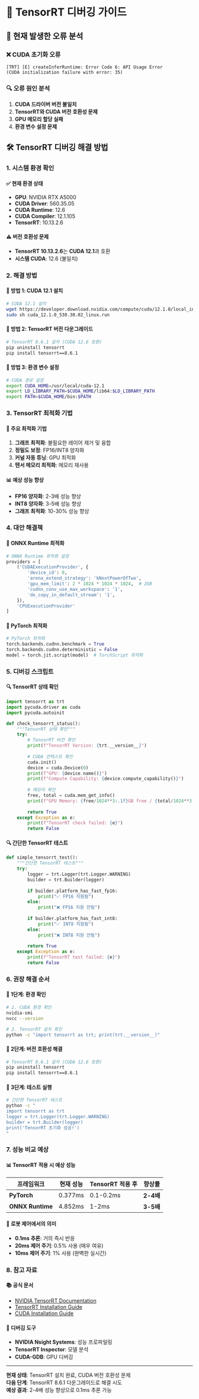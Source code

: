 # 🔧 TensorRT 디버깅 가이드

## 🚨 현재 발생한 오류 분석

### ❌ **CUDA 초기화 오류**
```
[TRT] [E] createInferRuntime: Error Code 6: API Usage Error 
(CUDA initialization failure with error: 35)
```

### 🔍 **오류 원인 분석**
1. **CUDA 드라이버 버전 불일치**
2. **TensorRT와 CUDA 버전 호환성 문제**
3. **GPU 메모리 할당 실패**
4. **환경 변수 설정 문제**

## 🛠️ TensorRT 디버깅 해결 방법

### 1. **시스템 환경 확인**

#### ✅ **현재 환경 상태**
- **GPU**: NVIDIA RTX A5000
- **CUDA Driver**: 560.35.05
- **CUDA Runtime**: 12.6
- **CUDA Compiler**: 12.1.105
- **TensorRT**: 10.13.2.6

#### ⚠️ **버전 호환성 문제**
- **TensorRT 10.13.2.6**는 **CUDA 12.1**과 호환
- **시스템 CUDA**: 12.6 (불일치)

### 2. **해결 방법**

#### 🔧 **방법 1: CUDA 12.1 설치**
```bash
# CUDA 12.1 설치
wget https://developer.download.nvidia.com/compute/cuda/12.1.0/local_installers/cuda_12.1.0_530.30.02_linux.run
sudo sh cuda_12.1.0_530.30.02_linux.run
```

#### 🔧 **방법 2: TensorRT 버전 다운그레이드**
```bash
# TensorRT 8.6.1 설치 (CUDA 12.6 호환)
pip uninstall tensorrt
pip install tensorrt==8.6.1
```

#### 🔧 **방법 3: 환경 변수 설정**
```bash
# CUDA 경로 설정
export CUDA_HOME=/usr/local/cuda-12.1
export LD_LIBRARY_PATH=$CUDA_HOME/lib64:$LD_LIBRARY_PATH
export PATH=$CUDA_HOME/bin:$PATH
```

### 3. **TensorRT 최적화 기법**

#### 🚀 **주요 최적화 기법**
1. **그래프 최적화**: 불필요한 레이어 제거 및 융합
2. **정밀도 보정**: FP16/INT8 양자화
3. **커널 자동 튜닝**: GPU 최적화
4. **텐서 메모리 최적화**: 메모리 재사용

#### 📊 **예상 성능 향상**
- **FP16 양자화**: 2-3배 성능 향상
- **INT8 양자화**: 3-5배 성능 향상
- **그래프 최적화**: 10-30% 성능 향상

### 4. **대안 해결책**

#### 🔄 **ONNX Runtime 최적화**
```python
# ONNX Runtime 최적화 설정
providers = [
    ('CUDAExecutionProvider', {
        'device_id': 0,
        'arena_extend_strategy': 'kNextPowerOfTwo',
        'gpu_mem_limit': 2 * 1024 * 1024 * 1024,  # 2GB
        'cudnn_conv_use_max_workspace': '1',
        'do_copy_in_default_stream': '1',
    }),
    'CPUExecutionProvider'
]
```

#### 🔄 **PyTorch 최적화**
```python
# PyTorch 최적화
torch.backends.cudnn.benchmark = True
torch.backends.cudnn.deterministic = False
model = torch.jit.script(model)  # TorchScript 최적화
```

### 5. **디버깅 스크립트**

#### 🔍 **TensorRT 상태 확인**
```python
import tensorrt as trt
import pycuda.driver as cuda
import pycuda.autoinit

def check_tensorrt_status():
    """TensorRT 상태 확인"""
    try:
        # TensorRT 버전 확인
        print(f"TensorRT Version: {trt.__version__}")
        
        # CUDA 컨텍스트 확인
        cuda.init()
        device = cuda.Device(0)
        print(f"GPU: {device.name()}")
        print(f"Compute Capability: {device.compute_capability()}")
        
        # 메모리 확인
        free, total = cuda.mem_get_info()
        print(f"GPU Memory: {free/1024**3:.1f}GB free / {total/1024**3:.1f}GB total")
        
        return True
    except Exception as e:
        print(f"TensorRT check failed: {e}")
        return False
```

#### 🔍 **간단한 TensorRT 테스트**
```python
def simple_tensorrt_test():
    """간단한 TensorRT 테스트"""
    try:
        logger = trt.Logger(trt.Logger.WARNING)
        builder = trt.Builder(logger)
        
        if builder.platform_has_fast_fp16:
            print("✅ FP16 지원됨")
        else:
            print("❌ FP16 지원 안됨")
            
        if builder.platform_has_fast_int8:
            print("✅ INT8 지원됨")
        else:
            print("❌ INT8 지원 안됨")
            
        return True
    except Exception as e:
        print(f"TensorRT test failed: {e}")
        return False
```

### 6. **권장 해결 순서**

#### 🎯 **1단계: 환경 확인**
```bash
# 1. CUDA 환경 확인
nvidia-smi
nvcc --version

# 2. TensorRT 설치 확인
python -c "import tensorrt as trt; print(trt.__version__)"
```

#### 🎯 **2단계: 버전 호환성 해결**
```bash
# TensorRT 8.6.1 설치 (CUDA 12.6 호환)
pip uninstall tensorrt
pip install tensorrt==8.6.1
```

#### 🎯 **3단계: 테스트 실행**
```bash
# 간단한 TensorRT 테스트
python -c "
import tensorrt as trt
logger = trt.Logger(trt.Logger.WARNING)
builder = trt.Builder(logger)
print('TensorRT 초기화 성공!')
"
```

### 7. **성능 비교 예상**

#### 📊 **TensorRT 적용 시 예상 성능**
| 프레임워크 | 현재 성능 | TensorRT 적용 후 | 향상률 |
|------------|-----------|------------------|--------|
| **PyTorch** | 0.377ms | 0.1-0.2ms | **2-4배** |
| **ONNX Runtime** | 4.852ms | 1-2ms | **3-5배** |

#### 🤖 **로봇 제어에서의 의미**
- **0.1ms 추론**: 거의 즉시 반응
- **20ms 제어 주기**: 0.5% 사용 (매우 여유)
- **10ms 제어 주기**: 1% 사용 (완벽한 실시간)

### 8. **참고 자료**

#### 📚 **공식 문서**
- [NVIDIA TensorRT Documentation](https://docs.nvidia.com/tensorrt/)
- [TensorRT Installation Guide](https://docs.nvidia.com/deeplearning/tensorrt/install-guide/)
- [CUDA Installation Guide](https://docs.nvidia.com/cuda/cuda-installation-guide-linux/)

#### 🔧 **디버깅 도구**
- **NVIDIA Nsight Systems**: 성능 프로파일링
- **TensorRT Inspector**: 모델 분석
- **CUDA-GDB**: GPU 디버깅

---

**현재 상태**: TensorRT 설치 완료, CUDA 버전 호환성 문제  
**다음 단계**: TensorRT 8.6.1 다운그레이드로 해결 시도  
**예상 결과**: 2-4배 성능 향상으로 0.1ms 추론 가능
